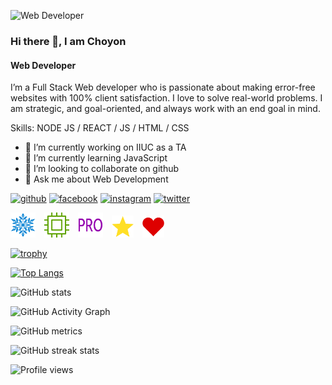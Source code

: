 ![Web Developer](https://gameishard.gg/wp-content/uploads/2023/07/mfrack_realistic_photo_of_man_pc_gamer_6bc29508-7303-4f7c-9abb-b732f540827d.jpeg)


### Hi there 👋, I am Choyon
#### Web Developer


I’m a Full Stack Web developer who is passionate about making error-free websites with 100% client satisfaction. I love to solve real-world problems. I am strategic, and goal-oriented, and always work with an end goal in mind.

Skills: NODE JS / REACT / JS / HTML / CSS

- 🔭 I’m currently working on IIUC as a TA 
- 🌱 I’m currently learning JavaScript 
- 👯 I’m looking to collaborate on github 
- 💬 Ask me about Web Development 


[<img src='https://cdn.jsdelivr.net/npm/simple-icons@3.0.1/icons/github.svg' alt='github' height='40'>](https://github.com/EngChoyon)  [<img src='https://cdn.jsdelivr.net/npm/simple-icons@3.0.1/icons/facebook.svg' alt='facebook' height='40'>](https://www.facebook.com/ChoYon)  [<img src='https://cdn.jsdelivr.net/npm/simple-icons@3.0.1/icons/instagram.svg' alt='instagram' height='40'>](https://www.instagram.com/Choyon_74/)  [<img src='https://cdn.jsdelivr.net/npm/simple-icons@3.0.1/icons/twitter.svg' alt='twitter' height='40'>](https://twitter.com/Choyon)  

<a href='https://archiveprogram.github.com/'><img src='https://raw.githubusercontent.com/acervenky/animated-github-badges/master/assets/acbadge.gif' width='40' height='40'></a> <a href='https://docs.github.com/en/developers'><img src='https://raw.githubusercontent.com/acervenky/animated-github-badges/master/assets/devbadge.gif' width='40' height='40'></a> <a href='https://github.com/pricing'><img src='https://raw.githubusercontent.com/acervenky/animated-github-badges/master/assets/pro.gif' width='40' height='40'></a> <a href='https://stars.github.com/'><img src='https://raw.githubusercontent.com/acervenky/animated-github-badges/master/assets/starbadge.gif' width='35' height='35'></a> <a href='https://docs.github.com/en/github/supporting-the-open-source-community-with-github-sponsors'><img src='https://raw.githubusercontent.com/acervenky/animated-github-badges/master/assets/sponsorbadge.gif' width='35' height='35'></a> 

[![trophy](https://github-profile-trophy.vercel.app/?username=EngChoyon)](https://github.com/ryo-ma/github-profile-trophy)

[![Top Langs](https://github-readme-stats.vercel.app/api/top-langs/?username=EngChoyon)](https://github.com/anuraghazra/github-readme-stats)

![GitHub stats](https://github-readme-stats.vercel.app/api?username=EngChoyon&show_icons=true&count_private=true)  

![GitHub Activity Graph](https://activity-graph.herokuapp.com/graph?username=EngChoyon)  

![GitHub metrics](https://metrics.lecoq.io/EngChoyon)  

![GitHub streak stats](https://streak-stats.demolab.com/?user=EngChoyon)  

![Profile views](https://gpvc.arturio.dev/EngChoyon)  
